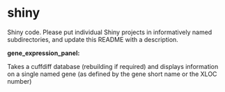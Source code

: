# shiny
Shiny code. Please put individual Shiny projects in informatively named subdirectories, and update this README with a description.

<b>gene_expression_panel:</b>

Takes a cuffdiff database (rebuilding if required) and displays information on a single named gene (as defined by the gene short name or the XLOC number)
